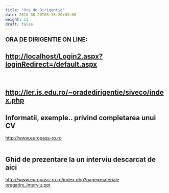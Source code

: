 ```yaml
---
title: "Ora de Dirigentie"
date: 2018-08-20T05:35:20+03:00
weight: 11
draft: false
---
```


<html>
  <body>
    <div class="wiki" id="content_view" style="display: block;">
<span style="font-size: 1.3em;"><strong>ORA DE DIRIGENTIE ON LINE:</strong></span><br />
<h2 id="toc0"><a name="x-http://localhost/Login2.aspx?loginRedirect=/default.aspx"></a><a class="wiki_link_ext" href="http://localhost/Login2.aspx?loginRedirect=/default.aspx" rel="nofollow">http://localhost/Login2.aspx?loginRedirect=/default.aspx</a></h2>
 <br />
<h2 id="toc1"><a name="x-http://ler.is.edu.ro/~oradedirigentie/siveco/index.php"></a><a class="wiki_link_ext" href="http://ler.is.edu.ro/~oradedirigentie/siveco/index.php" rel="nofollow">http://ler.is.edu.ro/~oradedirigentie/siveco/index.php</a></h2>
 <h2 id="toc2"><a name="x-Informatii, exemple.. privind completarea unui CV"></a>Informatii, exemple.. privind completarea unui CV</h2>
 <a class="wiki_link_ext" href="http://www.europass-ro.ro/" rel="nofollow" target="_blank">http://www.europass-ro.ro</a><br />
<br />
<h2 id="toc3"><a name="x-Ghid de prezentare la un interviu descarcat de aici"></a>Ghid de prezentare la un interviu descarcat de aici</h2>
 <a class="wiki_link_ext" href="http://www.europass-ro.ro/index.php?page=materiale" rel="nofollow" target="_blank">http://www.europass-ro.ro/index.php?page=materiale</a><br />
<a href="/files/pregatire_interviu.ppt">pregatire_interviu.ppt</a>
    </div>
  </body>
</html>